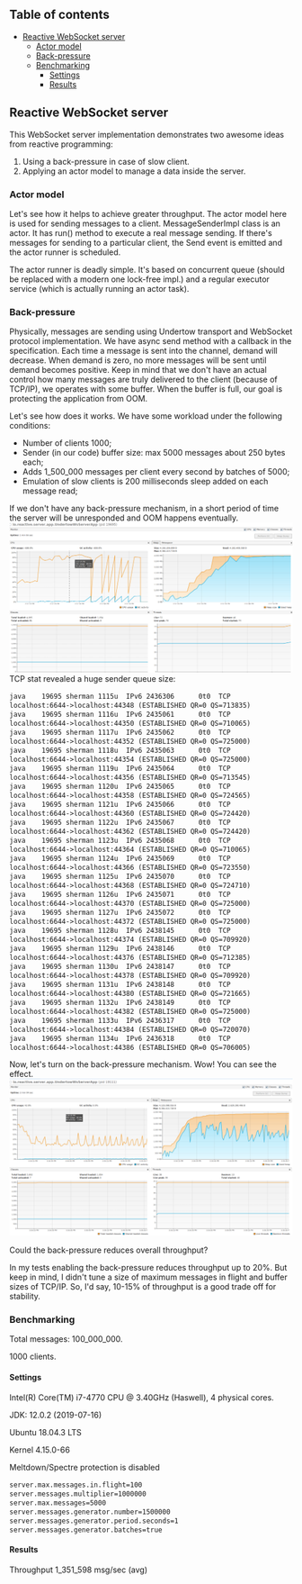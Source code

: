 
## Table of contents

- [Reactive WebSocket server](#reactive-websocket-server)
  * [Actor model](#actor-model)
  * [Back-pressure](#back-pressure)
  * [Benchmarking](#benchmarking)
    + [Settings](#settings)
    + [Results](#results)

## Reactive WebSocket server ##

This WebSocket server implementation demonstrates two awesome ideas from reactive programming:
1. Using a back-pressure in case of slow client.
2. Applying an actor model to manage a data inside the server.

### Actor model ###

Let's see how it helps to achieve greater throughput. The actor model here is used for sending messages to a client.
MessageSenderImpl class is an actor. It has run() method to execute a real message sending.
If there's messages for sending to a particular client, the Send event is emitted and the actor runner is scheduled.

The actor runner is deadly simple. It's based on concurrent queue (should be replaced with a modern one lock-free impl.)
and a regular executor service (which is actually running an actor task).

### Back-pressure ###

Physically, messages are sending using Undertow transport and WebSocket protocol implementation.
We have async send method with a callback in the specification. Each time a message is sent into the channel, demand will decrease. When demand is zero, no more messages will be sent until demand becomes positive.
Keep in mind that we don't have an actual control how many messages are truly delivered to the client (because of TCP/IP), we operates with some buffer. When the buffer is full, our goal is protecting the application from OOM.

Let's see how does it works. We have some workload under the following conditions:
* Number of clients 1000;
* Sender (in our code) buffer size: max 5000 messages about 250 bytes each;
* Adds 1_500_000 messages per client every second by batches of 5000;
* Emulation of slow clients is 200 milliseconds sleep added on each message read;

If we don't have any back-pressure mechanism, in a short period of time the server will be unresponded and OOM happens eventually.
![Unresponded](unresponded.png)
TCP stat revealed a huge sender queue size:
```
java    19695 sherman 1115u  IPv6 2436306      0t0  TCP localhost:6644->localhost:44348 (ESTABLISHED QR=0 QS=713835)
java    19695 sherman 1116u  IPv6 2435061      0t0  TCP localhost:6644->localhost:44350 (ESTABLISHED QR=0 QS=710065)
java    19695 sherman 1117u  IPv6 2435062      0t0  TCP localhost:6644->localhost:44352 (ESTABLISHED QR=0 QS=725000)
java    19695 sherman 1118u  IPv6 2435063      0t0  TCP localhost:6644->localhost:44354 (ESTABLISHED QR=0 QS=725000)
java    19695 sherman 1119u  IPv6 2435064      0t0  TCP localhost:6644->localhost:44356 (ESTABLISHED QR=0 QS=713545)
java    19695 sherman 1120u  IPv6 2435065      0t0  TCP localhost:6644->localhost:44358 (ESTABLISHED QR=0 QS=724565)
java    19695 sherman 1121u  IPv6 2435066      0t0  TCP localhost:6644->localhost:44360 (ESTABLISHED QR=0 QS=724420)
java    19695 sherman 1122u  IPv6 2435067      0t0  TCP localhost:6644->localhost:44362 (ESTABLISHED QR=0 QS=724420)
java    19695 sherman 1123u  IPv6 2435068      0t0  TCP localhost:6644->localhost:44364 (ESTABLISHED QR=0 QS=710065)
java    19695 sherman 1124u  IPv6 2435069      0t0  TCP localhost:6644->localhost:44366 (ESTABLISHED QR=0 QS=723550)
java    19695 sherman 1125u  IPv6 2435070      0t0  TCP localhost:6644->localhost:44368 (ESTABLISHED QR=0 QS=724710)
java    19695 sherman 1126u  IPv6 2435071      0t0  TCP localhost:6644->localhost:44370 (ESTABLISHED QR=0 QS=725000)
java    19695 sherman 1127u  IPv6 2435072      0t0  TCP localhost:6644->localhost:44372 (ESTABLISHED QR=0 QS=725000)
java    19695 sherman 1128u  IPv6 2438145      0t0  TCP localhost:6644->localhost:44374 (ESTABLISHED QR=0 QS=709920)
java    19695 sherman 1129u  IPv6 2438146      0t0  TCP localhost:6644->localhost:44376 (ESTABLISHED QR=0 QS=712385)
java    19695 sherman 1130u  IPv6 2438147      0t0  TCP localhost:6644->localhost:44378 (ESTABLISHED QR=0 QS=709920)
java    19695 sherman 1131u  IPv6 2438148      0t0  TCP localhost:6644->localhost:44380 (ESTABLISHED QR=0 QS=721665)
java    19695 sherman 1132u  IPv6 2438149      0t0  TCP localhost:6644->localhost:44382 (ESTABLISHED QR=0 QS=725000)
java    19695 sherman 1133u  IPv6 2436317      0t0  TCP localhost:6644->localhost:44384 (ESTABLISHED QR=0 QS=720070)
java    19695 sherman 1134u  IPv6 2436318      0t0  TCP localhost:6644->localhost:44386 (ESTABLISHED QR=0 QS=706005)
```

Now, let's turn on the back-pressure mechanism. Wow! You can see the effect.
![Back-pressure](with_back_pressure.png)

Could the back-pressure reduces overall throughput?

In my tests enabling the back-pressure reduces throughput up to 20%.
But keep in mind, I didn't tune a size of maximum messages in flight and buffer sizes of TCP/IP.
So, I'd say, 10-15% of throughput is a good trade off for stability.

### Benchmarking ###

Total messages: 100_000_000.

1000 clients.

#### Settings ####

Intel(R) Core(TM) i7-4770 CPU @ 3.40GHz (Haswell), 4 physical cores.

JDK: 12.0.2 (2019-07-16)

Ubuntu 18.04.3 LTS

Kernel 4.15.0-66

Meltdown/Spectre protection is disabled

```properties
server.max.messages.in.flight=100
server.messages.multiplier=1000000
server.max.messages=5000
server.messages.generator.number=1500000
server.messages.generator.period.seconds=1
server.messages.generator.batches=true
```

#### Results ####

Throughput 1_351_598 msg/sec (avg)
   

  




